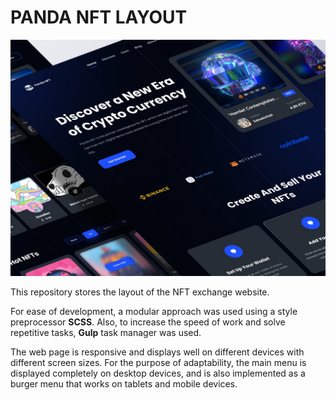 # PANDA NFT LAYOUT

![Mockup of the layout](mockup.jpg)

This repository stores the layout of the NFT exchange website.

For ease of development, a modular approach was used using a style preprocessor **SCSS**. Also, to increase the speed of work and solve repetitive tasks, **Gulp** task manager was used.

The web page is responsive and displays well on different devices with different screen sizes. For the purpose of adaptability, the main menu is displayed completely on desktop devices, and is also implemented as a burger menu that works on tablets and mobile devices.